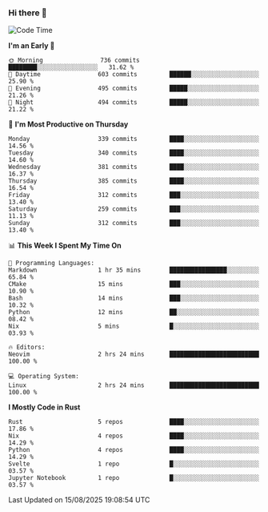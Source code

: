### Hi there 👋
<!--START_SECTION:waka-->
![Code Time](http://img.shields.io/badge/Code%20Time-733%20hrs%2022%20mins-blue)

**I'm an Early 🐤** 

```text
🌞 Morning                736 commits         ████████░░░░░░░░░░░░░░░░░   31.62 % 
🌆 Daytime                603 commits         ██████░░░░░░░░░░░░░░░░░░░   25.90 % 
🌃 Evening                495 commits         █████░░░░░░░░░░░░░░░░░░░░   21.26 % 
🌙 Night                  494 commits         █████░░░░░░░░░░░░░░░░░░░░   21.22 % 
```
📅 **I'm Most Productive on Thursday** 

```text
Monday                   339 commits         ████░░░░░░░░░░░░░░░░░░░░░   14.56 % 
Tuesday                  340 commits         ████░░░░░░░░░░░░░░░░░░░░░   14.60 % 
Wednesday                381 commits         ████░░░░░░░░░░░░░░░░░░░░░   16.37 % 
Thursday                 385 commits         ████░░░░░░░░░░░░░░░░░░░░░   16.54 % 
Friday                   312 commits         ███░░░░░░░░░░░░░░░░░░░░░░   13.40 % 
Saturday                 259 commits         ███░░░░░░░░░░░░░░░░░░░░░░   11.13 % 
Sunday                   312 commits         ███░░░░░░░░░░░░░░░░░░░░░░   13.40 % 
```


📊 **This Week I Spent My Time On** 

```text
💬 Programming Languages: 
Markdown                 1 hr 35 mins        ████████████████░░░░░░░░░   65.84 % 
CMake                    15 mins             ███░░░░░░░░░░░░░░░░░░░░░░   10.90 % 
Bash                     14 mins             ███░░░░░░░░░░░░░░░░░░░░░░   10.32 % 
Python                   12 mins             ██░░░░░░░░░░░░░░░░░░░░░░░   08.42 % 
Nix                      5 mins              █░░░░░░░░░░░░░░░░░░░░░░░░   03.93 % 

🔥 Editors: 
Neovim                   2 hrs 24 mins       █████████████████████████   100.00 % 

💻 Operating System: 
Linux                    2 hrs 24 mins       █████████████████████████   100.00 % 
```

**I Mostly Code in Rust** 

```text
Rust                     5 repos             ████░░░░░░░░░░░░░░░░░░░░░   17.86 % 
Nix                      4 repos             ████░░░░░░░░░░░░░░░░░░░░░   14.29 % 
Python                   4 repos             ████░░░░░░░░░░░░░░░░░░░░░   14.29 % 
Svelte                   1 repo              █░░░░░░░░░░░░░░░░░░░░░░░░   03.57 % 
Jupyter Notebook         1 repo              █░░░░░░░░░░░░░░░░░░░░░░░░   03.57 % 
```




 Last Updated on 15/08/2025 19:08:54 UTC
<!--END_SECTION:waka-->

<!--
**YoganshSharma/YoganshSharma** is a ✨ _special_ ✨ repository because its `README.md` (this file) appears on your GitHub profile.

Here are some ideas to get you started:

- 🔭 I’m currently working on ...
- 🌱 I’m currently learning ...
- 👯 I’m looking to collaborate on ...
- 🤔 I’m looking for help with ...
- 💬 Ask me about ...
- 📫 How to reach me: ...
- 😄 Pronouns: ...
- ⚡ Fun fact: ...
-->
